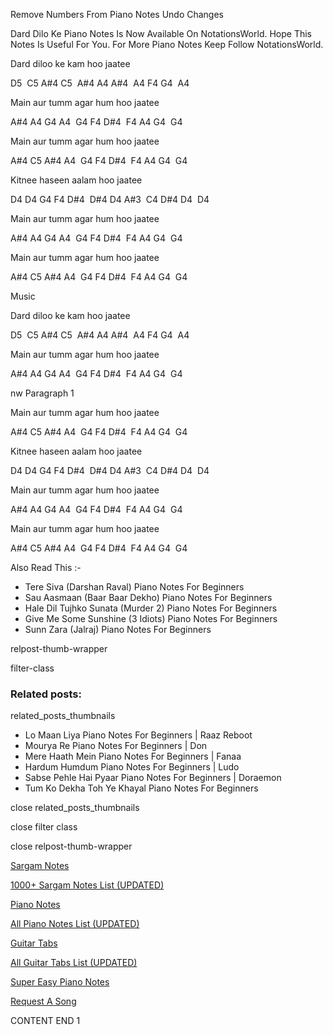 
Remove Numbers From Piano Notes
Undo Changes

Dard Dilo Ke Piano Notes Is Now Available On NotationsWorld. Hope This Notes Is Useful For You. For More Piano Notes Keep Follow NotationsWorld.

Dard diloo ke kam hoo jaatee

D5  C5 A#4 C5  A#4 A4 A#4  A4 F4 G4  A4

Main aur tumm agar hum hoo jaatee

A#4 A4 G4 A4  G4 F4 D#4  F4 A4 G4  G4

Main aur tumm agar hum hoo jaatee

A#4 C5 A#4 A4  G4 F4 D#4  F4 A4 G4  G4

Kitnee haseen aalam hoo jaatee

D4 D4 G4 F4 D#4  D#4 D4 A#3  C4 D#4 D4  D4

Main aur tumm agar hum hoo jaatee

A#4 A4 G4 A4  G4 F4 D#4  F4 A4 G4  G4

Main aur tumm agar hum hoo jaatee

A#4 C5 A#4 A4  G4 F4 D#4  F4 A4 G4  G4

Music

Dard diloo ke kam hoo jaatee

D5  C5 A#4 C5  A#4 A4 A#4  A4 F4 G4  A4

Main aur tumm agar hum hoo jaatee

A#4 A4 G4 A4  G4 F4 D#4  F4 A4 G4  G4

nw Paragraph 1

Main aur tumm agar hum hoo jaatee

A#4 C5 A#4 A4  G4 F4 D#4  F4 A4 G4  G4

Kitnee haseen aalam hoo jaatee

D4 D4 G4 F4 D#4  D#4 D4 A#3  C4 D#4 D4  D4

Main aur tumm agar hum hoo jaatee

A#4 A4 G4 A4  G4 F4 D#4  F4 A4 G4  G4

Main aur tumm agar hum hoo jaatee

A#4 C5 A#4 A4  G4 F4 D#4  F4 A4 G4  G4

Also Read This :-

* Tere Siva (Darshan Raval) Piano Notes For Beginners
* Sau Aasmaan (Baar Baar Dekho) Piano Notes For Beginners
* Hale Dil Tujhko Sunata (Murder 2) Piano Notes For Beginners
* Give Me Some Sunshine (3 Idiots) Piano Notes For Beginners
* Sunn Zara (Jalraj) Piano Notes For Beginners

relpost-thumb-wrapper

filter-class

### Related posts:

related_posts_thumbnails

* Lo Maan Liya Piano Notes For Beginners | Raaz Reboot
* Mourya Re Piano Notes For Beginners | Don
* Mere Haath Mein Piano Notes For Beginners | Fanaa
* Hardum Humdum Piano Notes For Beginners | Ludo
* Sabse Pehle Hai Pyaar Piano Notes For Beginners | Doraemon
* Tum Ko Dekha Toh Ye Khayal Piano Notes For Beginners

close related_posts_thumbnails

close filter class

close relpost-thumb-wrapper

[Sargam Notes](https://www.notationsworld.com/sargam-notes.html)

[1000+ Sargam Notes List (UPDATED)](https://www.notationsworld.com/all-songs-list-sargam-notes.html)

[Piano Notes](https://www.notationsworld.com/piano-notes.html)

[All Piano Notes List (UPDATED)](https://www.notationsworld.com/all-songs-list-piano-notes.html)

[Guitar Tabs](https://www.notationsworld.com/guitar-tabs.html)

[All Guitar Tabs List (UPDATED)](https://www.notationsworld.com/all-songs-list-guitar-tabs.html)

[Super Easy Piano Notes](https://studywall.in/)

[Request A Song](https://www.notationsworld.com/request-a-song.html)

CONTENT END 1

